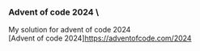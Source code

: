 ### Advent of code 2024 \
My solution for advent of code 2024 \
[Advent of code 2024]https://adventofcode.com/2024 

